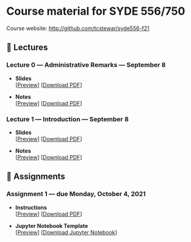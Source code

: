 # Course material for SYDE 556/750

Course website: http://github.com/tcstewar/syde556-f21

## 🎒 Lectures

### Lecture 0 ― Administrative Remarks ― September 8

-   **Slides**  
    [[Preview](https://github.com/tcstewar/syde556-f21/blob/master/lectures/lecture_00/syde556_lecture_00_slides.pdf)]
    [[Download PDF](https://github.com/tcstewar/syde556-f21/raw/master/lectures/lecture_00/syde556_lecture_00_slides.pdf)]

-   **Notes**  
    [[Preview](https://github.com/tcstewar/syde556-f21/blob/master/lectures/lecture_00/syde556_lecture_00_notes.pdf)]
    [[Download PDF](https://github.com/tcstewar/syde556-f21/raw/master/lectures/lecture_00/syde556_lecture_00_notes.pdf)]

### Lecture 1 ― Introduction ― September 8

-   **Slides**  
    [[Preview](https://github.com/tcstewar/syde556-f21/blob/master/lectures/lecture_01/syde556_lecture_01_slides.pdf)]
    [[Download PDF](https://github.com/tcstewar/syde556-f21/raw/master/lectures/lecture_01/syde556_lecture_01_slides.pdf)]

-   **Notes**  
    [[Preview](https://github.com/tcstewar/syde556-f21/blob/master/lectures/lecture_01/syde556_lecture_01_notes.pdf)]
    [[Download PDF](https://github.com/tcstewar/syde556-f21/raw/master/lectures/lecture_01/syde556_lecture_01_notes.pdf)]

## 📝 Assignments

### Assignment 1 ― due Monday, October 4, 2021

-   **Instructions**  
  [[Preview](https://github.com/tcstewar/syde556-f21/blob/master/assignments/assignment_01/syde556_assignment_01.pdf)]
  [[Download PDF](https://github.com/tcstewar/syde556-f21/raw/master/assignments/assignment_01/syde556_assignment_01.pdf)]

-   **Jupyter Notebook Template**  
  [[Preview](https://github.com/tcstewar/syde556-f21/blob/master/assignments/assignment_01/syde556_assignment_01_template.ipynb)]
  [[Download Jupyter Notebook](https://github.com/tcstewar/syde556-f21/raw/master/assignments/assignment_01/syde556_assignment_01_template.ipynb)]
